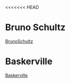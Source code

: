 <<<<<<< HEAD
# Bruno Schultz

[BrunoSchultz](https://emckay03.github.io/My-Filing-Cabinet/BrunoSchultz.html) 

# Baskerville

[Baskerville](https://github.com/emckay03/My-Filing-Cabinet/blob/gh-pages/baskerville1.html)


